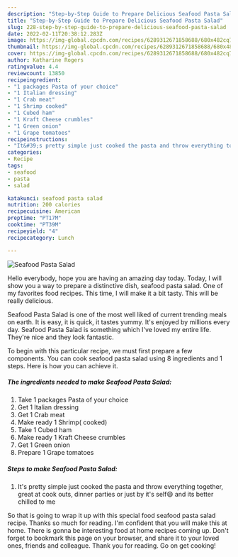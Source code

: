 ```yaml
---
description: "Step-by-Step Guide to Prepare Delicious Seafood Pasta Salad"
title: "Step-by-Step Guide to Prepare Delicious Seafood Pasta Salad"
slug: 228-step-by-step-guide-to-prepare-delicious-seafood-pasta-salad
date: 2022-02-11T20:38:12.283Z
image: https://img-global.cpcdn.com/recipes/6289312671858688/680x482cq70/seafood-pasta-salad-recipe-main-photo.jpg
thumbnail: https://img-global.cpcdn.com/recipes/6289312671858688/680x482cq70/seafood-pasta-salad-recipe-main-photo.jpg
cover: https://img-global.cpcdn.com/recipes/6289312671858688/680x482cq70/seafood-pasta-salad-recipe-main-photo.jpg
author: Katharine Rogers
ratingvalue: 4.4
reviewcount: 13850
recipeingredient:
- "1 packages Pasta of your choice"
- "1 Italian dressing"
- "1 Crab meat"
- "1 Shrimp cooked"
- "1 Cubed ham"
- "1 Kraft Cheese crumbles"
- "1 Green onion"
- "1 Grape tomatoes"
recipeinstructions:
- "It&#39;s pretty simple just cooked the pasta and throw everything together, great at cook outs, dinner parties or just by it&#39;s self😄 and its better chilled to me"
categories:
- Recipe
tags:
- seafood
- pasta
- salad

katakunci: seafood pasta salad 
nutrition: 200 calories
recipecuisine: American
preptime: "PT17M"
cooktime: "PT39M"
recipeyield: "4"
recipecategory: Lunch

---
```



![Seafood Pasta Salad](https://img-global.cpcdn.com/recipes/6289312671858688/680x482cq70/seafood-pasta-salad-recipe-main-photo.jpg)

Hello everybody, hope you are having an amazing day today. Today, I will show you a way to prepare a distinctive dish, seafood pasta salad. One of my favorites food recipes. This time, I will make it a bit tasty. This will be really delicious.

Seafood Pasta Salad is one of the most well liked of current trending meals on earth. It is easy, it is quick, it tastes yummy. It's enjoyed by millions every day. Seafood Pasta Salad is something which I've loved my entire life. They're nice and they look fantastic.




To begin with this particular recipe, we must first prepare a few components. You can cook seafood pasta salad using 8 ingredients and 1 steps. Here is how you can achieve it.

<!--inarticleads1-->

##### The ingredients needed to make Seafood Pasta Salad:

1. Take 1 packages Pasta of your choice
1. Get 1 Italian dressing
1. Get 1 Crab meat
1. Make ready 1 Shrimp( cooked)
1. Take 1 Cubed ham
1. Make ready 1 Kraft Cheese crumbles
1. Get 1 Green onion
1. Prepare 1 Grape tomatoes




<!--inarticleads2-->

##### Steps to make Seafood Pasta Salad:

1. It&#39;s pretty simple just cooked the pasta and throw everything together, great at cook outs, dinner parties or just by it&#39;s self😄 and its better chilled to me




So that is going to wrap it up with this special food seafood pasta salad recipe. Thanks so much for reading. I'm confident that you will make this at home. There is gonna be interesting food at home recipes coming up. Don't forget to bookmark this page on your browser, and share it to your loved ones, friends and colleague. Thank you for reading. Go on get cooking!
